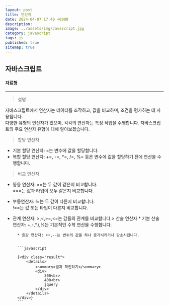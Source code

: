 ```yaml
---
layout: post
title: 연산자
date: 2024-04-07 17:40 +0900
description: 
image: ../assets/img/Javascript.jpg
category: javascript
tags: js
published: true
sitemap: true
---
```

## 자바스크립트



#### 자료형

<hr />

> 설명

자바스크립트에서 연산자는 데이터를 조작하고, 값을 비교하며, 조건을 평가하는 데 사용됩니다.<br>
다양한 유형의 연산자가 있으며, 각각의 연산자는 특정 작업을 수행합니다.
자바스크립트의 주요 연산자 유형에 대해 알아보겠습니다.


> 할당 연산자
* 기본 할당 연산자: =는 변수에 값을 할당합니다.
* 복합 할당 연산자: +=, -=, *=, /=, %= 등은 변수에 값을 할당하기 전에 연산을 수행합니다.

> 비교 연산자
* 동등 연산자: ==는 두 값이 같은지 비교합니다.<br>
===는 값과 타입이 모두 같은지 비교합니다.

* 부등연산자: !=는 두 값이 다른지 비교합니다.<br>
!==는 값 또는 타입이 다른지 비교합니다.

* 관계 연산자: >,<,>=,<=는 값들의 관계를 비교합니다.> 산술 연산자
        * 기본 산술 연산자: +,-,*,/,%는 기본적인 수학 연산을 수행합니다.

        * 증감 연산자: ++,--는 변수의 값을 하나 증가시키거나 감소시킵니다.


        ```javascript

        {<div class="result">
            <details>
                <summary>결과 확인하기</summary>
                <div>
                    300<br>
                    400<br>
                    jquery
                </div>
            </details>
        </div>}
        ```